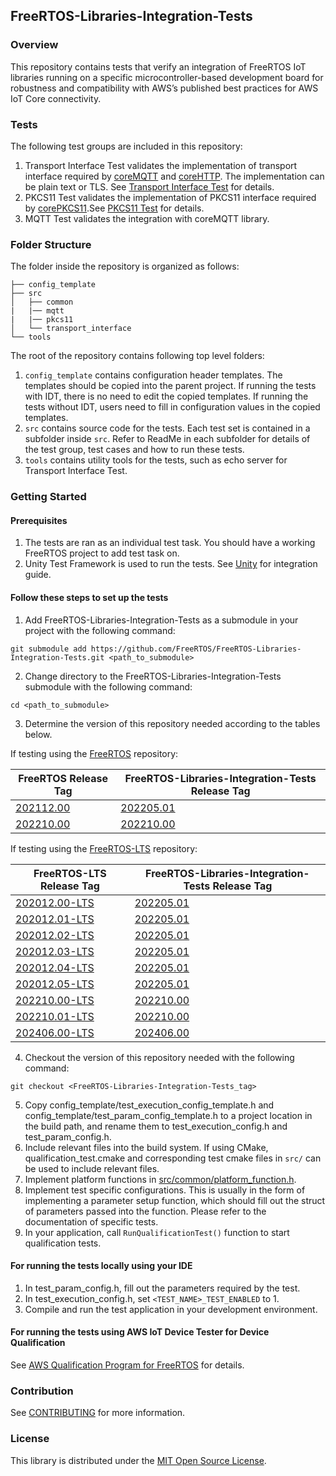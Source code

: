 ## FreeRTOS-Libraries-Integration-Tests

### Overview
This repository contains tests that verify an integration of FreeRTOS IoT libraries
running on a specific microcontroller-based development board for robustness and
compatibility with AWS’s published best practices for AWS IoT Core connectivity.

### Tests

The following test groups are included in this repository:
1. Transport Interface Test validates the implementation of transport interface required by [coreMQTT](https://docs.aws.amazon.com/freertos/latest/portingguide/afr-porting-mqtt.html) and [coreHTTP](https://docs.aws.amazon.com/freertos/latest/portingguide/afr-porting-corehttp.html). The implementation can be plain text or TLS. See [Transport Interface Test](/src/transport_interface) for details.
2. PKCS11 Test validates the implementation of PKCS11 interface required by [corePKCS11](https://docs.aws.amazon.com/freertos/latest/portingguide/afr-porting-pkcs.html).See [PKCS11 Test](/src/pkcs11) for details.
3. MQTT Test validates the integration with coreMQTT library.


### Folder Structure
The folder inside the repository is organized as follows:
```
├── config_template
├── src
│   ├── common
|   |── mqtt
|   |── pkcs11
│   └── transport_interface
└── tools
```
The root of the repository contains following top level folders:
1. `config_template` contains configuration header templates. The templates should be copied into the parent project.
If running the tests with IDT, there is no need to edit the
copied templates. If running the tests without IDT, users need to fill in configuration values in the copied templates.
2. `src` contains source code for the tests. Each test set is contained in a subfolder inside `src`.
Refer to ReadMe in each subfolder for details of the test group, test cases and how to run these tests.
3. `tools` contains utility tools for the tests, such as echo server for Transport Interface Test.

### Getting Started
#### Prerequisites
1. The tests are ran as an individual test task. You should have a working FreeRTOS project to add test task on.
2. Unity Test Framework is used to run the tests. See [Unity](https://github.com/ThrowTheSwitch/Unity) for integration guide.

#### Follow these steps to set up the tests
1. Add FreeRTOS-Libraries-Integration-Tests as a submodule in your project with the following command:
```
git submodule add https://github.com/FreeRTOS/FreeRTOS-Libraries-Integration-Tests.git <path_to_submodule>
```
2. Change directory to the FreeRTOS-Libraries-Integration-Tests submodule with the following command:
```
cd <path_to_submodule>
```
3. Determine the version of this repository needed according to the tables below.

If testing using the [FreeRTOS](https://github.com/FreeRTOS/FreeRTOS) repository:
   
| FreeRTOS Release Tag                                             | FreeRTOS-Libraries-Integration-Tests Release Tag                                             |
|------------------------------------------------------------------|----------------------------------------------------------------------------------------------|
| [202112.00](https://github.com/FreeRTOS/FreeRTOS/tree/202112.00) | [202205.01](https://github.com/FreeRTOS/FreeRTOS-Libraries-Integration-Tests/tree/202205.01) |
| [202210.00](https://github.com/FreeRTOS/FreeRTOS/tree/202210.00) | [202210.00](https://github.com/FreeRTOS/FreeRTOS-Libraries-Integration-Tests/tree/202210.00) |

If testing using the [FreeRTOS-LTS](https://github.com/FreeRTOS/FreeRTOS-LTS) repository:

| FreeRTOS-LTS Release Tag                                                     | FreeRTOS-Libraries-Integration-Tests Release Tag                                             |
|------------------------------------------------------------------------------|----------------------------------------------------------------------------------------------|
| [202012.00-LTS](https://github.com/FreeRTOS/FreeRTOS-LTS/tree/202012.00-LTS) | [202205.01](https://github.com/FreeRTOS/FreeRTOS-Libraries-Integration-Tests/tree/202205.01) |
| [202012.01-LTS](https://github.com/FreeRTOS/FreeRTOS-LTS/tree/202012.01-LTS) | [202205.01](https://github.com/FreeRTOS/FreeRTOS-Libraries-Integration-Tests/tree/202205.01) |
| [202012.02-LTS](https://github.com/FreeRTOS/FreeRTOS-LTS/tree/202012.02-LTS) | [202205.01](https://github.com/FreeRTOS/FreeRTOS-Libraries-Integration-Tests/tree/202205.01) |
| [202012.03-LTS](https://github.com/FreeRTOS/FreeRTOS-LTS/tree/202012.03-LTS) | [202205.01](https://github.com/FreeRTOS/FreeRTOS-Libraries-Integration-Tests/tree/202205.01) |
| [202012.04-LTS](https://github.com/FreeRTOS/FreeRTOS-LTS/tree/202012.04-LTS) | [202205.01](https://github.com/FreeRTOS/FreeRTOS-Libraries-Integration-Tests/tree/202205.01) |
| [202012.05-LTS](https://github.com/FreeRTOS/FreeRTOS-LTS/tree/202012.05-LTS) | [202205.01](https://github.com/FreeRTOS/FreeRTOS-Libraries-Integration-Tests/tree/202205.01) |
| [202210.00-LTS](https://github.com/FreeRTOS/FreeRTOS-LTS/tree/202210.00-LTS) | [202210.00](https://github.com/FreeRTOS/FreeRTOS-Libraries-Integration-Tests/tree/202210.00) |
| [202210.01-LTS](https://github.com/FreeRTOS/FreeRTOS-LTS/tree/202210.01-LTS) | [202210.00](https://github.com/FreeRTOS/FreeRTOS-Libraries-Integration-Tests/tree/202210.00) |
| [202406.00-LTS](https://github.com/FreeRTOS/FreeRTOS-LTS/tree/202210.01-LTS) | [202406.00](https://github.com/FreeRTOS/FreeRTOS-Libraries-Integration-Tests/tree/202406.00) |

4. Checkout the version of this repository needed with the following command:
```
git checkout <FreeRTOS-Libraries-Integration-Tests_tag>
```
5. Copy config_template/test_execution_config_template.h and config_template/test_param_config_template.h to a project location in the build path, and rename them to test_execution_config.h and test_param_config.h.
6. Include relevant files into the build system. If using CMake, qualification_test.cmake and corresponding test cmake files in `src/` can be used to include relevant files.
7. Implement platform functions in [src/common/platform_function.h](https://github.com/FreeRTOS/FreeRTOS-Libraries-Integration-Tests/blob/main/src/common/platform_function.h).
8. Implement test specific configurations. This is usually in the form of implementing a parameter setup function, which should fill out the struct of parameters passed into the function. Please refer to the documentation of specific tests.
9. In your application, call `RunQualificationTest()` function to start qualification tests.

#### For running the tests locally using your IDE
1. In test_param_config.h, fill out the parameters required by the test.
2. In test_execution_config.h, set `<TEST_NAME>_TEST_ENABLED` to 1.
3. Compile and run the test application in your development environment.

#### For running the tests using AWS IoT Device Tester for Device Qualification 
See [AWS Qualification Program for FreeRTOS](https://docs.aws.amazon.com/freertos/latest/qualificationguide/afr-qualification.html) for details.

### Contribution
See [CONTRIBUTING](CONTRIBUTING.md) for more information.

### License
This library is distributed under the [MIT Open Source License](LICENSE).

